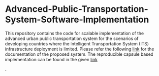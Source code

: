 # Advanced-Public-Transportation-System-Software-Implementation

This repository contains the code for scalable implementation of the advanced urban public transportation system for the scenarios of developing countries where the Intelligent Transportation System (ITS) infrastructure deployment is limited. Please refer the following [link](https://pruthvishrajput.github.io/Advanced-Public-Transportation-System-Software-Implementation/) for the documentation of the proposed system. The reproducible capsule based implementation can be found in the given [link]()


<script src="https://codeocean.com/capsule/9953786/tree" async></script>.
